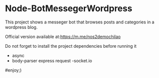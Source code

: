 # Node-BotMessegerWordpress
This project shows a messeger bot that browses posts and categories in a wordpress blog.

Official version available at:https://m.me/nos2demochilao

Do not forget to install the project dependencies before running it
- async
- body-parser
express
request
-socket.io

#enjoy;)

